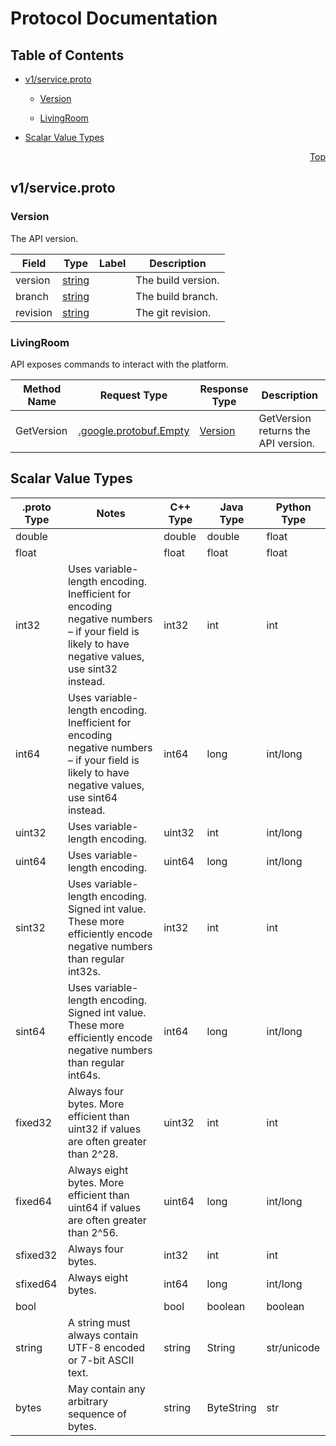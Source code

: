 # Protocol Documentation
<a name="top"></a>

## Table of Contents

- [v1/service.proto](#v1/service.proto)
    - [Version](#v1.Version)
  
  
  
    - [LivingRoom](#v1.LivingRoom)
  

- [Scalar Value Types](#scalar-value-types)



<a name="v1/service.proto"></a>
<p align="right"><a href="#top">Top</a></p>

## v1/service.proto



<a name="v1.Version"></a>

### Version
The API version.


| Field | Type | Label | Description |
| ----- | ---- | ----- | ----------- |
| version | [string](#string) |  | The build version. |
| branch | [string](#string) |  | The build branch. |
| revision | [string](#string) |  | The git revision. |





 

 

 


<a name="v1.LivingRoom"></a>

### LivingRoom
API exposes commands to interact with the platform.

| Method Name | Request Type | Response Type | Description |
| ----------- | ------------ | ------------- | ------------|
| GetVersion | [.google.protobuf.Empty](#google.protobuf.Empty) | [Version](#v1.Version) | GetVersion returns the API version. |

 



## Scalar Value Types

| .proto Type | Notes | C++ Type | Java Type | Python Type |
| ----------- | ----- | -------- | --------- | ----------- |
| <a name="double" /> double |  | double | double | float |
| <a name="float" /> float |  | float | float | float |
| <a name="int32" /> int32 | Uses variable-length encoding. Inefficient for encoding negative numbers – if your field is likely to have negative values, use sint32 instead. | int32 | int | int |
| <a name="int64" /> int64 | Uses variable-length encoding. Inefficient for encoding negative numbers – if your field is likely to have negative values, use sint64 instead. | int64 | long | int/long |
| <a name="uint32" /> uint32 | Uses variable-length encoding. | uint32 | int | int/long |
| <a name="uint64" /> uint64 | Uses variable-length encoding. | uint64 | long | int/long |
| <a name="sint32" /> sint32 | Uses variable-length encoding. Signed int value. These more efficiently encode negative numbers than regular int32s. | int32 | int | int |
| <a name="sint64" /> sint64 | Uses variable-length encoding. Signed int value. These more efficiently encode negative numbers than regular int64s. | int64 | long | int/long |
| <a name="fixed32" /> fixed32 | Always four bytes. More efficient than uint32 if values are often greater than 2^28. | uint32 | int | int |
| <a name="fixed64" /> fixed64 | Always eight bytes. More efficient than uint64 if values are often greater than 2^56. | uint64 | long | int/long |
| <a name="sfixed32" /> sfixed32 | Always four bytes. | int32 | int | int |
| <a name="sfixed64" /> sfixed64 | Always eight bytes. | int64 | long | int/long |
| <a name="bool" /> bool |  | bool | boolean | boolean |
| <a name="string" /> string | A string must always contain UTF-8 encoded or 7-bit ASCII text. | string | String | str/unicode |
| <a name="bytes" /> bytes | May contain any arbitrary sequence of bytes. | string | ByteString | str |


